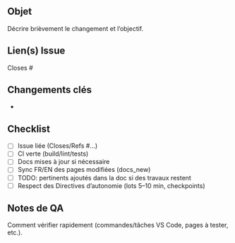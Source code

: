 ## Objet

Décrire brièvement le changement et l’objectif.

## Lien(s) Issue

Closes #

## Changements clés

- 

## Checklist
- [ ] Issue liée (Closes/Refs #...)
- [ ] CI verte (build/lint/tests)
- [ ] Docs mises à jour si nécessaire
- [ ] Sync FR/EN des pages modifiées (docs_new)
- [ ] TODO: pertinents ajoutés dans la doc si des travaux restent
- [ ] Respect des Directives d’autonomie (lots 5–10 min, checkpoints)

## Notes de QA

Comment vérifier rapidement (commandes/tâches VS Code, pages à tester, etc.).

